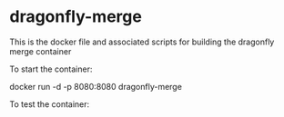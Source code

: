 # dragonfly-merge
This is the docker file and associated scripts for building the dragonfly merge container

To start the container:

docker run -d -p 8080:8080 dragonfly-merge

To test the container:



